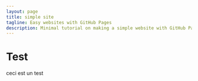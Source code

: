 ```yaml
---
layout: page
title: simple site
tagline: Easy websites with GitHub Pages
description: Minimal tutorial on making a simple website with GitHub Pages
---
```


# Test

ceci est un test
